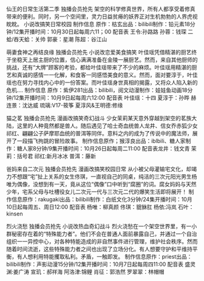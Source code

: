 
仙王的日常生活第二季
独播会员抢先
架空的科学修真世界，所有人都享受着修真带来的便利。同时，另一个空间里，灵力日益贫瘠的妖界正对生机勃勃的人界虎视眈眈。
小说改搞笑日常校园
制作信息
原作：枯玄出品：bilibili制作：铅元素18分钟/12集开播时间：10月30日起每周六11；00
配音表 王令:孙路路 孙蓉：钱琛 二蛤/吞天蛤：关帅 郭豪：星潮 陈超：谷江山

 
萌妻食神之再结良缘
独播会员抢先
小说改恋爱美食搞笑
叶佳瑶凭借精湛的厨艺终于坐稳天上居主厨的位置，信心满满准备在金陵一展厨艺。然而，来自其他厨师的挑战，还有“大牌”顾客的考验，都给叶佳瑶带来了不少的麻烦。叶佳瑶用精湛的厨艺和真诚的感情一一化解，和食客一同感悟美食的意义。然而，面对要淳于，叶佳瑶也在努力寻找内心中的一份答案。而叶佳瑶身世真相的揭露，又将众人陷入新的危机....
制作信息 原作：紫伊281出品：bilibili，阅文动漫制作：娃娃鱼动画18分钟/12集开播时间：10月9日起每周六12:00
配音表 叶佳瑶：十四 夏淳于：孙晔 赫连景：沈达威 琉璃:V17-筱筝 夏淳风&王明德:修缘

猫之茗
独播会员抢先
漫画改搞笑奇幻战斗
少女茉莉某天意外穿越到架空的茗族大陆，这里的人种竟然都是兽人。随后遇见了哈士奇血统兽人龙井、信女乔赤狐少女祁红、翩翩公子萨摩耶血统的普洱等同伴。意料之内的成为了传说中的魔法师，展开了一段描飞拘跳的冒险故事。
制作信息原作；猴淳良出品：iblbili、糖人家制作：糖人家8分钟/9集开播时间：10月26日起每周二11:00
配音表龙井：钱文青 茉莉：括号君 祁红:新月冰冰 普洱：藤新



爸妈来自二次元
独播会员抢先 
漫画改搞笑校园日常
从小被父母灌输宅文化，却竭力不想跟“宅”扯上关系的女生佟琪，一直视自己的同桌，纯洁的三次元阳光男生杨唯为偶像，没想到有一天，竟从这位“偶像”口中听到“腐圈”的词。腐女妈妈与天然少年，宅系父母与吐槽役女儿二次元一代与三次元二代的爆笑生活即将展开！
制作信息原作：rakugaki出品：bilibili制作：白纸文化3分钟/24集开播时间：10月10日起每周五、周日12:00
配音表 杨唯：柳真颜 佟琪：貔貅肛 杨依:冯岚 石叶：kinsen



烈火浇愁
独播会员抢先 
小说改热血奇幻战斗 
烈火浇愁在一个架空世界里，有一小群秘密存在着的“特殊能力者”。他们不会在普通人面前暴露自己，并通过一个自治组织一一异控中心，对各种特能造成的非自然事件进行管理，维护社会秩序。然而随着时间流逝，这些特殊能力者之间也出现了立场分化。有人想要守护和平维持平衡，有人想利用特能攫取私利。矛盾，一触即发。 
制作信息原作：priest出品：bilibili制作：声影动漫15分钟/12集开播时间：10月7日起每周四11:00
配音表 盛灵渊:姜广涛 宣玑：郝祥海 阿洛津:锦鲤 肖征：郭浩然 罗翠翠：林帽帽


